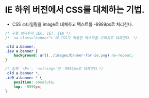 # IE 하위 버전에서 CSS를 대체하는 기법.
- CSS 스타일링을 image로 대체하고 텍스트를 -9999px로 처리한다.

```css
/* 구형 브라우저 IE6, IE7, IE8 */
/* `<a class="banner">`에 CSS가 적용된 텍스트를 이미지로 대체한다. */

.old a.banner,
.ie9 a.banner {
	background: url(../images/banner-for-ie.png) no-repeat;
}

/* 실제 `<P>`, `<string>`은 -9999px로 대체한다.*/
.old a.banner *,
.ie9 a.banner * {
	position: absolute;
	top: -9999px;
}
```